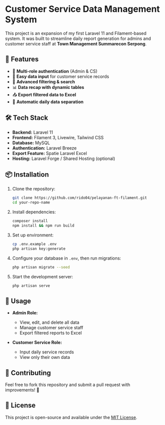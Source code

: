 # Customer Service Data Management System

This project is an expansion of my first Laravel 11 and Filament-based system. It was built to streamline daily report generation for admins and customer service staff at **Town Management Summarecon Serpong**.

## 🚀 Features

-   🔐 **Multi-role authentication** (Admin & CS)
-   📝 **Easy data input** for customer service records
-   🔎 **Advanced filtering & search**
-   📊 **Data recap with dynamic tables**
-   📤 **Export filtered data to Excel**
-   📅 **Automatic daily data separation**

## 🛠 Tech Stack

-   **Backend:** Laravel 11
-   **Frontend:** Filament 3, Livewire, Tailwind CSS
-   **Database:** MySQL
-   **Authentication:** Laravel Breeze
-   **Export Feature:** Spatie Laravel Excel
-   **Hosting:** Laravel Forge / Shared Hosting (optional)

## 📦 Installation

1. Clone the repository:

    ```sh
    git clone https://github.com/rido04/pelayanan-ft-filament.git
    cd your-repo-name
    ```

2. Install dependencies:

    ```sh
    composer install
    npm install && npm run build
    ```

3. Set up environment:

    ```sh
    cp .env.example .env
    php artisan key:generate
    ```

4. Configure your database in `.env`, then run migrations:

    ```sh
    php artisan migrate --seed
    ```

5. Start the development server:

    ```sh
    php artisan serve
    ```

## 📝 Usage

-   **Admin Role:**

    -   View, edit, and delete all data
    -   Manage customer service staff
    -   Export filtered reports to Excel

-   **Customer Service Role:**

    -   Input daily service records
    -   View only their own data


## 🤝 Contributing

Feel free to fork this repository and submit a pull request with improvements! 🚀

## 📜 License

This project is open-source and available under the [MIT License](LICENSE).
